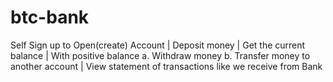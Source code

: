 # btc-bank
Self Sign up to Open(create) Account | Deposit money | Get the current balance | With positive balance a. Withdraw money b. Transfer money to another account | View statement of transactions like we receive from Bank
